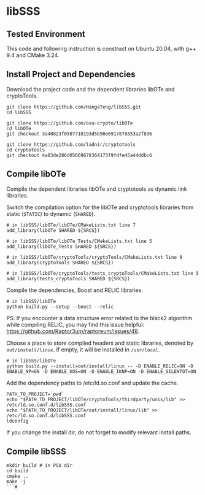 # libSSS

## Tested Environment

This code and following instruction is construct on Ubuntu 20.04, with g++ 9.4 and CMake 3.24.

## Install Project and Dependencies
Download the project code and the dependent libraries libOTe and cryptoTools.

```shell
git clone https://github.com/HangeTeng/libSSS.git
cd libSSS

git clone https://github.com/osu-crypto/libOTe
cd libOTe
git checkout 3a40823f0507710193d5b90e6917878853a2f836

git clone https://github.com/ladnir/cryptotools
cd cryptotools
git checkout 4a83de286d05669678364173f9fdfe45a44ddbc6
```



## Compile libOTe

Compile the dependent libraries libOTe and cryptotools as dynamic link libraries.

Switch the compilation option for the libOTe and cryptotools libraries from static (```STATIC```) to dynamic (```SHARED```).

```
# in libSSS/libOTe/libOTe/CMakeLists.txt line 7
add_library(libOTe SHARED ${SRCS})

# in libSSS/libOTe/libOTe_Tests/CMakeLists.txt line 5
add_library(libOTe_Tests SHARED ${SRCS})

# in libSSS/libOTe/cryptoTools/cryptoTools/CMakeLists.txt line 9
add_library(cryptoTools SHARED ${SRCS})

# in libSSS/libOTe/cryptoTools/tests_cryptoTools/CMakeLists.txt line 5
add_library(tests_cryptoTools SHARED ${SRCS})
```

Compile the dependencies, Boost and RELIC libraries.

```shell
# in libSSS/libOTe
python build.py --setup --boost --relic
```
PS: If you encounter a data structure error related to the black2 algorithm while compiling RELIC, 
you may find this issue helpful:
https://github.com/Raptor3um/raptoreum/issues/48.

Choose a place to store compiled headers and static libraries, denoted by `out/install/linux`. If empty, it will be installed in `/usr/local`.

```shell
# in libSSS/libOTe
python build.py --install=out/install/linux -- -D ENABLE_RELIC=ON -D ENABLE_NP=ON -D ENABLE_KOS=ON -D ENABLE_IKNP=ON -D ENABLE_SILENTOT=ON
```


Add the dependency paths to /etc/ld.so.conf and update the cache.

```shell
PATH_TO_PROJECT=`pwd`
echo "$PATH_TO_PROJECT/libOTe/cryptoTools/thirdparty/unix/lib" >> /etc/ld.so.conf.d/libSSS.conf
echo "$PATH_TO_PROJECT/libOTe/out/install/linux/lib" >> /etc/ld.so.conf.d/libSSS.conf
ldconfig
```
If you change the install dir, do not forget to modify relevant install paths.

## Compile libSSS

```shell
mkdir build # in PSU dir
cd build
cmake ..
make -j
```#

